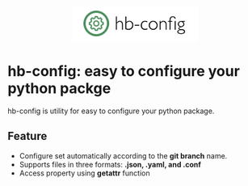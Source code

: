 
<p align="center">
  <img src="images/logo.png" width=250>
</p>

# hb-config: easy to configure your python packge


hb-config is utility for easy to configure your python package.

## Feature

- Configure set automatically according to the **git branch** name.
- Supports files in three formats: **.json, .yaml, and .conf**
- Access property using **getattr** function